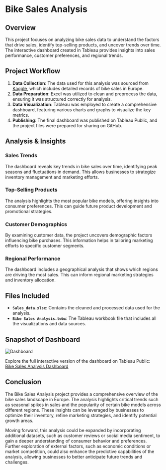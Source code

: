 
# Bike Sales Analysis

## Overview

This project focuses on analyzing bike sales data to understand the factors that drive sales, identify top-selling products, and uncover trends over time. The interactive dashboard created in Tableau provides insights into sales performance, customer preferences, and regional trends.

## Project Workflow

1. **Data Collection**: The data used for this analysis was sourced from [Kaggle](https://www.kaggle.com/datasets/sadiqshah/bike-sales-in-europe), which includes detailed records of bike sales in Europe.
2. **Data Preparation**: Excel was utilized to clean and preprocess the data, ensuring it was structured correctly for analysis.
3. **Data Visualization**: Tableau was employed to create a comprehensive dashboard, featuring various charts and graphs to visualize the key metrics.
4. **Publishing**: The final dashboard was published on Tableau Public, and the project files were prepared for sharing on GitHub.

## Analysis & Insights

### Sales Trends
The dashboard reveals key trends in bike sales over time, identifying peak seasons and fluctuations in demand. This allows businesses to strategize inventory management and marketing efforts.

### Top-Selling Products
The analysis highlights the most popular bike models, offering insights into consumer preferences. This can guide future product development and promotional strategies.

### Customer Demographics
By examining customer data, the project uncovers demographic factors influencing bike purchases. This information helps in tailoring marketing efforts to specific customer segments.

### Regional Performance
The dashboard includes a geographical analysis that shows which regions are driving the most sales. This can inform regional marketing strategies and inventory allocation.

## Files Included

- **`Sales_data.xlsx`**: Contains the cleaned and processed data used for the analysis.
- **`Bike Sales Analysis.twbx`**: The Tableau workbook file that includes all the visualizations and data sources.

## Snapshot of Dashboard

![Dashboard](https://github.com/user-attachments/assets/279e1e48-2cf5-4587-8b9b-e95dd415cb0c)


Explore the full interactive version of the dashboard on Tableau Public:  
[Bike Sales Analysis Dashboard](https://public.tableau.com/views/BikeSalesAnalysis_17247678783620/Dashboard1?:language=en-US&:sid=&:redirect=auth&:display_count=n&:origin=viz_share_link)

## Conclusion
The Bike Sales Analysis project provides a comprehensive overview of the bike sales landscape in Europe. The analysis highlights critical trends such as seasonal spikes in sales and the popularity of certain bike models across different regions. These insights can be leveraged by businesses to optimize their inventory, refine marketing strategies, and identify potential growth areas.

Moving forward, this analysis could be expanded by incorporating additional datasets, such as customer reviews or social media sentiment, to gain a deeper understanding of consumer behavior and preferences. Further exploration of external factors, such as economic conditions or market competition, could also enhance the predictive capabilities of the analysis, allowing businesses to better anticipate future trends and challenges.
